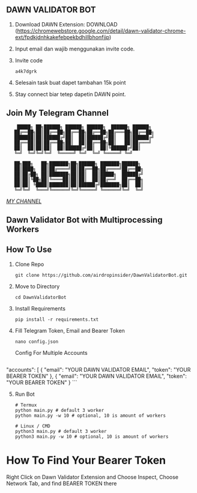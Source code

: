 ## DAWN VALIDATOR BOT
1. Download DAWN Extension: DOWNLOAD (https://chromewebstore.google.com/detail/dawn-validator-chrome-ext/fpdkjdnhkakefebpekbdhillbhonfjjp)
2. Input email dan wajib menggunakan invite code. 
3. Invite code

   ```
   a4k7dgrk
   ```
5. Selesain task buat dapet tambahan 15k point
6. Stay connect biar tetep dapetin DAWN point.

## Join My Telegram Channel

        █████╗ ██╗██████╗ ██████╗ ██████╗  ██████╗ ██████╗ 
       ██╔══██╗██║██╔══██╗██╔══██╗██╔══██╗██╔═══██╗██╔══██╗
       ███████║██║██████╔╝██║  ██║██████╔╝██║   ██║██████╔╝
       ██╔══██║██║██╔══██╗██║  ██║██╔══██╗██║   ██║██╔═══╝ 
       ██║  ██║██║██║  ██║██████╔╝██║  ██║╚██████╔╝██║     
       ╚═╝  ╚═╝╚═╝╚═╝  ╚═════╝ ╚═╝  ╚═╝ ╚═════╝ ╚═╝     
                                                           
       ██╗███╗   ██╗███████╗██╗██████╗ ███████╗██████╗     
       ██║████╗  ██║██╔════╝██║██╔══██╗██╔════╝██╔══██╗    
       ██║██╔██╗ ██║███████╗██║██║  ██║█████╗  ██████╔╝    
       ██║██║╚██╗██║╚════██║██║██║  ██║██╔══╝  ██╔══██╗    
       ██║██║ ╚████║███████║██║██████╔╝███████╗██║  ██║    
       ╚═╝╚═╝  ╚═══╝╚══════╝╚═╝╚═════╝ ╚══════╝╚═╝  ╚═╝

[*MY CHANNEL*](https://t.me/AirdropInsiderID)

## Dawn Validator Bot with Multiprocessing Workers

## How To Use
1.  Clone Repo
    ```
    git clone https://github.com/airdropinsider/DawnValidatorBot.git
    ```
2.  Move to Directory
    ```
    cd DawnValidatorBot
    ```
3.  Install Requirements
    ```
    pip install -r requirements.txt
    ```
4.  Fill Telegram Token, Email and Bearer Token
    ```
    nano config.json
    ```

    Config For Multiple Accounts
    ```
  "accounts": [
    {
      "email": "YOUR DAWN VALIDATOR EMAIL",
      "token": "YOUR BEARER TOKEN"
    },
    {
      "email": "YOUR DAWN VALIDATOR EMAIL",
      "token": "YOUR BEARER TOKEN"
    }
    ```

5.  Run Bot
    ```
    # Termux
    python main.py # default 3 worker
    python main.py -w 10 # optional, 10 is amount of workers

    # Linux / CMD
    python3 main.py # default 3 worker
    python3 main.py -w 10 # optional, 10 is amount of workers
    ```
# How To Find Your Bearer Token

Right Click on Dawn Validator Extension and Choose Inspect, Choose Network Tab, and find BEARER TOKEN there


